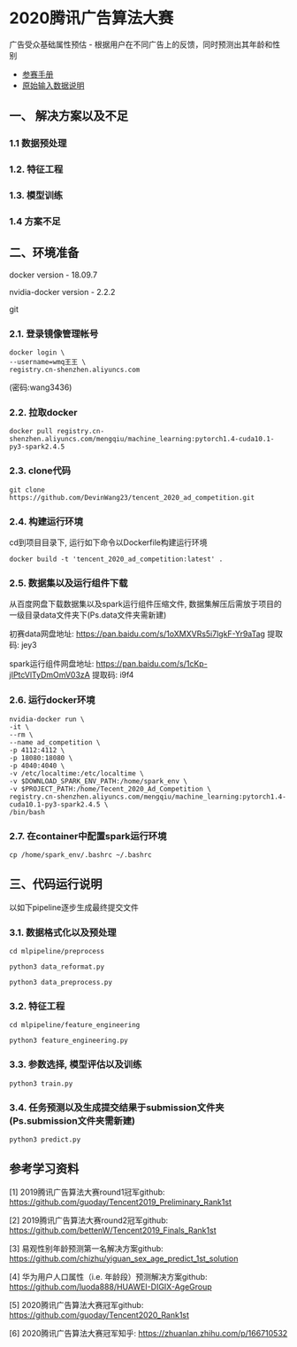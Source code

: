 # 2020腾讯广告算法大赛
广告受众基础属性预估 - 根据用户在不同广告上的反馈，同时预测出其年龄和性别  

* [参赛手册](./docs/2020腾讯广告算法大赛参赛手册.pdf)
* [原始输入数据说明](./docs/2020腾讯广告算法大赛数据说明.xlsx)

## 一、 解决方案以及不足

### 1.1 数据预处理

### 1.2. 特征工程

### 1.3. 模型训练

### 1.4 方案不足

## 二、环境准备
docker version - 18.09.7

nvidia-docker version - 2.2.2

git

### 2.1. 登录镜像管理帐号

```
docker login \
--username=wmq王王 \  
registry.cn-shenzhen.aliyuncs.com
``` 
(密码:wang3436)

### 2.2. 拉取docker

```
docker pull registry.cn-shenzhen.aliyuncs.com/mengqiu/machine_learning:pytorch1.4-cuda10.1-py3-spark2.4.5
```



### 2.3. clone代码

```
git clone https://github.com/DevinWang23/tencent_2020_ad_competition.git
```

### 2.4. 构建运行环境
cd到项目目录下, 运行如下命令以Dockerfile构建运行环境

```
docker build -t 'tencent_2020_ad_competition:latest' .
``` 

### 2.5. 数据集以及运行组件下载
从百度网盘下载数据集以及spark运行组件压缩文件, 数据集解压后需放于项目的一级目录data文件夹下(Ps.data文件夹需新建)  

初赛data网盘地址: https://pan.baidu.com/s/1oXMXVRs5i7lgkF-Yr9aTag 提取码: jey3  

spark运行组件网盘地址: https://pan.baidu.com/s/1cKp-jIPtcVlTyDmOmV03zA 提取码: i9f4

### 2.6. 运行docker环境
```
nvidia-docker run \
-it \
--rm \
--name ad_competition \
-p 4112:4112 \
-p 18080:18080 \ 
-p 4040:4040 \
-v /etc/localtime:/etc/localtime \
-v $DOWNLOAD_SPARK_ENV_PATH:/home/spark_env \
-v $PROJECT_PATH:/home/Tecent_2020_Ad_Competition \
registry.cn-shenzhen.aliyuncs.com/mengqiu/machine_learning:pytorch1.4-cuda10.1-py3-spark2.4.5 \
/bin/bash
```

### 2.7. 在container中配置spark运行环境
`
cp /home/spark_env/.bashrc ~/.bashrc
`

## 三、代码运行说明

以如下pipeline逐步生成最终提交文件

### 3.1. 数据格式化以及预处理 

`cd mlpipeline/preprocess`

`python3 data_reformat.py`

`python3 data_preprocess.py`


### 3.2. 特征工程

`cd mlpipeline/feature_engineering`

`python3 feature_engineering.py`


### 3.3. 参数选择, 模型评估以及训练

`python3 train.py`

### 3.4. 任务预测以及生成提交结果于submission文件夹(Ps.submission文件夹需新建)

`python3 predict.py` 

## 参考学习资料
[1] 2019腾讯广告算法大赛round1冠军github: <https://github.com/guoday/Tencent2019_Preliminary_Rank1st>

[2] 2019腾讯广告算法大赛round2冠军github: <https://github.com/bettenW/Tencent2019_Finals_Rank1st>

[3] 易观性别年龄预测第一名解决方案github: <https://github.com/chizhu/yiguan_sex_age_predict_1st_solution>

[4] 华为用户人口属性（i.e. 年龄段）预测解决方案github:
<https://github.com/luoda888/HUAWEI-DIGIX-AgeGroup>

[5] 2020腾讯广告算法大赛冠军github: <https://github.com/guoday/Tencent2020_Rank1st>

[6] 2020腾讯广告算法大赛冠军知乎: <https://zhuanlan.zhihu.com/p/166710532>
